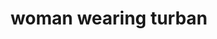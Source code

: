 ---
layout: people&body
title: woman wearing turban
emoji: woman_wearing_turban
permalink: 👳‍♀️.html
image: assets/img/3moji/woman_wearing_turban.png
---
